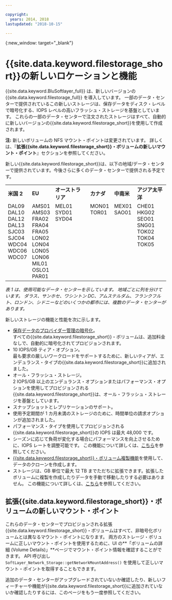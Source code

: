 ```yaml
---

copyright:
  years: 2014, 2018
lastupdated: "2018-10-15"

---
```

{:new_window: target="_blank"}

# {{site.data.keyword.filestorage_short}}の新しいロケーションと機能

{{site.data.keyword.BluSoftlayer_full}} は、新しいバージョンの {{site.data.keyword.filestorage_full}} を導入しています。 一部のデータ・センターで提供されているこの新しいストレージは、保存データをディスク・レベルで暗号化する、IOPS レベルの高いフラッシュ・ストレージを基盤としています。 これらの一部のデータ・センターで注文されたストレージはすべて、自動的に新しいバージョンの{{site.data.keyword.filestorage_short}}を使用して作成されます。

**注:** 新しいボリュームの NFS マウント・ポイントは変更されています。 詳しくは、『**拡張{{site.data.keyword.filestorage_short}}・ボリュームの新しいマウント・ポイント**』セクションを参照してください。

新しい{{site.data.keyword.filestorage_short}}は、以下の地域/データ・センターで提供されています。今後さらに多くのデータ・センターで提供される予定です。

<table role="presentation">
  <tr>
    <td><strong>米国 2</strong></td>
    <td><strong>EU</strong></td>
    <td><strong>オーストラリア</strong></td>
    <td><strong>カナダ</strong></td>
    <td><strong>中南米</strong></td>
    <td><strong>アジア太平洋</strong></td>
  </tr>
  <tr>
    <td>DAL09<br />
	DAL10<br />
	DAL12<br />
	DAL13<br />
	SJC03<br />
        SJC04<br />
	WDC04<br />
	WDC06<br />
	WDC07<br />
	<br /><br /><br />
    </td>
    <td>AMS01<br />
        AMS03<br />
	FRA02<br />
	FRA04<br />
	FRA05<br />
	LON02<br />
	LON04<br />
	LON05<br />
	LON06<br />
	MIL01<br />
	OSLO1<br />
	PAR01<br />
    </td>
    <td>MEL01<br />
        SYD01<br />
        SYD04<br />
	<br /><br /><br /><br /><br /><br /><br /><br /><br />
    </td>
    <td>MON01<br />
        TOR01<br />
	<br /><br /><br /><br /><br /><br /><br /><br /><br /><br />
    </td>
    <td>MEX01<br />
        SAO01<br />
	<br /><br /><br /><br /><br /><br /><br /><br /><br /><br />
    </td>
    <td>CHE01<br />
        HKG02<br />
	SEO01<br />
	SNG01<br />
        TOK02<br />
	TOK04<br />
	TOK05<br />
	<br /><br /><br /><br /><br />
    </td>
  </tr>
</table>

*表 1 は、使用可能なデータ・センターを示しています。 地域ごとに列を分けています。 ダラス、サンホセ、ワシントン DC、アムステルダム、フランクフルト、ロンドン、シドニーなどのいくつかの都市には、複数のデータ・センターがあります。*

新しいストレージの機能と性能を次に示します。

- [保存データのプロバイダー管理の暗号化](block-file-storage-encryption-rest.html)。 <br/> すべての{{site.data.keyword.filestorage_short}}・ボリュームは、追加料金なしで、自動的に暗号化されてプロビジョンされます。
- 10 IOPS/GB ティア・オプション。 <br/> 最も要求の厳しいワークロードをサポートするために、新しいティアが、エンデュランス・タイプの{{site.data.keyword.filestorage_short}}に追加されました。
- オール・フラッシュ・ストレージ。 <br/> 2 IOPS/GB 以上のエンデュランス・オプションまたはパフォーマンス・オプションを使用してプロビジョンされる{{site.data.keyword.filestorage_short}}は、オール・フラッシュ・ストレージを基盤としています。
- スナップショットとレプリケーションのサポート。
- 使用予定期間が 1 カ月未満のストレージのために、時間単位の請求オプションが追加されました。
- パフォーマンス・タイプを使用してプロビジョンされる{{site.data.keyword.filestorage_short}}の IOPS は最大 48,000 です。
- シーズンに応じて負荷が変化する場合にパフォーマンスを向上させるために、IOPS レートを調整可能です。 この機能について詳しくは、[こちら](adjustable-iops.html)を参照してください。
- [{{site.data.keyword.filestorage_short}}・ボリューム複製機能](how-to-create-duplicate-volume.html)を使用して、データのクローンを作成します。
- ストレージは、GB 単位で最大 12 TB までただちに拡張できます。拡張したボリュームに複製を作成したりデータを手動で移動したりする必要はありません。 この機能について詳しくは、[こちら](expandable_file_storage.html)を参照してください。

## 拡張{{site.data.keyword.filestorage_short}}・ボリュームの新しいマウント・ポイント

これらのデータ・センターでプロビジョンされる拡張{{site.data.keyword.filestorage_short}}・ボリュームはすべて、非暗号化ボリュームとは異なるマウント・ポイントになります。 両方のストレージ・ボリュームに正しいマウント・ポイントを使用するために、UI の**「ボリュームの詳細 (Volume Details)」**ページでマウント・ポイント情報を確認することができます。 API 呼び出し `SoftLayer_Network_Storage::getNetworkMountAddress()` を使用して正しいマウント・ポイントを取得することもできます。

追加のデータ・センターがアップグレードされていないか確認したり、新しいフィーチャーや機能が{{site.data.keyword.filestorage_short}}に追加されていないか確認したりするには、このページをもう一度参照してください。
